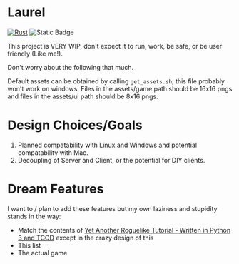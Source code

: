 # Laurel

[![Rust](https://github.com/MadenedDM/laurel/actions/workflows/rust.yml/badge.svg)](https://github.com/MadenedDM/laurel/actions/workflows/rust.yml)
![Static Badge](https://img.shields.io/badge/License-MIT-fc0a9b)
<!-- [![Coverage Status](https://coveralls.io/repos/github/MadenedDM/laurel/badge.svg?branch=master)](https://coveralls.io/github/MadenedDM/laurel?branch=master) -->

This project is VERY WIP, don't expect it to run, work, be safe, or be user friendly (Like me!). 

Don't worry about the following that much.

Default assets can be obtained by calling `get_assets.sh`, this file probably won't work on windows. Files in the assets/game path should be 16x16 pngs and files in the assets/ui path should be 8x16 pngs.

# Design Choices/Goals

1. Planned compatability with Linux and Windows and potential compatability with Mac.
2. Decoupling of Server and Client, or the potential for DIY clients.

# Dream Features
I want to / plan to add these features but my own laziness and stupidity stands in the way:
- Match the contents of [Yet Another Roguelike Tutorial - Written in Python 3 and TCOD](https://rogueliketutorials.com/tutorials/tcod/v2/) except in the crazy design of this
- This list
- The actual game
